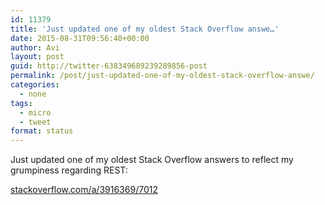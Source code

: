 ```yaml
---
id: 11379
title: 'Just updated one of my oldest Stack Overflow answe…'
date: 2015-08-31T09:56:40+00:00
author: Avi
layout: post
guid: http://twitter-638349689239289856-post
permalink: /post/just-updated-one-of-my-oldest-stack-overflow-answe/
categories:
  - none
tags:
  - micro
  - tweet
format: status
---
```

Just updated one of my oldest Stack Overflow answers to reflect my grumpiness regarding REST:

[stackoverflow.com/a/3916369/7012](http://stackoverflow.com/a/3916369/7012)